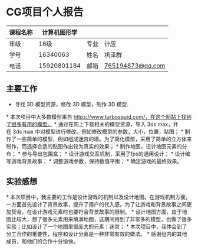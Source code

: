 # CG项目个人报告

| 课程名称 | 计算机图形学 |      |                  |
| -------- | ------------ | ---- | ---------------- |
| 年级     | 16级         | 专业 | 计应             |
| 学号     | 16340063     | 姓名 | 巩泽群           |
| 电话     | 15920801184  | 邮箱 | 765194873@qq.com |



## 主要工作

+ 寻找 3D 模型资源，修改 3D 模型，制作 3D 模型.

* 本次项目中大多数模型来自 https://www.turbosquid.com/，在这个网站上找到了很多有用的模型。
* 通过在网上下载相关的模型资源，导入 3ds max，并在 3ds max 中对模型进行修改。例如修改模型的参数，大小，位置，贴图；
* 制作了一些简单的模型，例如组成迷宫的墙。为了简化模型，采用了简单的立方体来制作，而选择合适的贴图作出较为真实的效果；
* 制作地图，设计地图元素的分布；
* 参与导出包围盒；
* 设计游戏交互机制，采用了fps的通用设计；
* 设计编写游戏背景故事；
* 调整游戏参数，保持数值平衡；
* 确定游戏的最终效果。



## 实验感想

* 本次项目中，我主要的工作是设计游戏的机制以及设计地图。在游戏机制方面，一方面首先设计了背景故事，提升了用户的代入感。为了让游戏和背景故事之间更加契合，在设计游戏元素时也要符合背景故事的限制。
* 设计地图方面，由于地图比较大，想了很多元素用来填满地图，这期间用到了非常多的模型，也做了很多实验；比如设计了一个地图里很庞大的元素：迷宫；
* 本次项目中，我体会到了分工合作的重要性，程序和设计分离是一种非常有效的做法。
* 感谢组内的其他成员，和他们的合作十分愉快。
